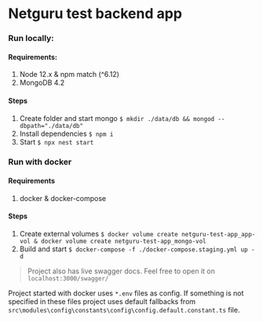 # Netguru test backend app

### Run locally:

#### Requirements:

1. Node 12.x & npm match (^6.12)
2. MongoDB 4.2

#### Steps

1. Create folder and start mongo `$ mkdir ./data/db && mongod --dbpath="./data/db"`
2. Install dependencies `$ npm i`
3. Start `$ npx nest start`

### Run with docker

#### Requirements

1. docker & docker-compose

#### Steps

1. Create external volumes `$ docker volume create netguru-test-app_app-vol & docker volume create netguru-test-app_mongo-vol`
2. Build and start `$ docker-compose -f ./docker-compose.staging.yml up -d`

> Project also has live swagger docs. Feel free to open it on `localhost:3000/swagger/`

Project started with docker uses `*.env` files as config. If something is not specified in these files project uses default fallbacks from `src\modules\config\constants\config\config.default.constant.ts` file.
